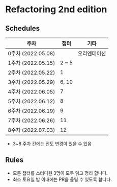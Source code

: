 # Refactoring 2nd edition

## Schedules

| 주차               | 챕터  | 기타         |
| ------------------ | ----- | ------------ |
| 0주차 (2022.05.08) |       | 오리엔테이션 |
| 1주차 (2022.05.15) | 2 ~ 5 |              |
| 2주차 (2022.05.22) | 1     |              |
| 3주차 (2022.05.29) | 6, 10 |              |
| 4주차 (2022.06.05) | 7     |              |
| 5주차 (2022.06.12) | 8     |              |
| 6주차 (2022.06.19) | 9     |              |
| 7주차 (2022.06.26) | 11    |              |
| 8주차 (2022.07.03) | 12    |              |

* 3~8 주차 간에는 진도 변경이 있을 수 있음

## Rules

* 모든 챕터를 스터디원 3명이 모두 읽고 정리 합니다.
* 최소 토요일 밤 이내에는 PR을 올릴 수 있도록 합니다.
